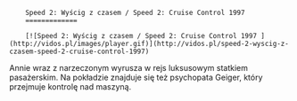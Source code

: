 
        Speed 2: Wyścig z czasem / Speed 2: Cruise Control 1997 
        =============
        
        [![Speed 2: Wyścig z czasem / Speed 2: Cruise Control 1997 ](http://vidos.pl/images/player.gif)](http://vidos.pl/speed-2-wyscig-z-czasem-speed-2-cruise-control-1997)
        
        
 Annie wraz z narzeczonym wyrusza w rejs luksusowym statkiem pasażerskim. Na pokładzie znajduje się też psychopata Geiger, który przejmuje kontrolę nad maszyną.
    